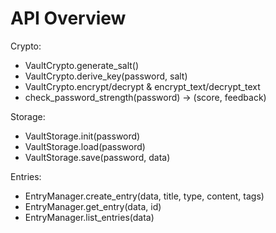 # API Overview

Crypto:
- VaultCrypto.generate_salt()
- VaultCrypto.derive_key(password, salt)
- VaultCrypto.encrypt/decrypt & encrypt_text/decrypt_text
- check_password_strength(password) -> (score, feedback)

Storage:
- VaultStorage.init(password)
- VaultStorage.load(password)
- VaultStorage.save(password, data)

Entries:
- EntryManager.create_entry(data, title, type, content, tags)
- EntryManager.get_entry(data, id)
- EntryManager.list_entries(data)

